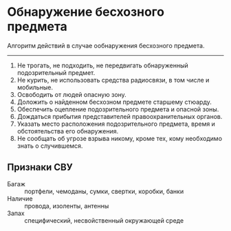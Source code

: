 # Обнаружение бесхозного предмета
Алгоритм действий в случае ообнаружения бесхозного предмета.

---

1. Не трогать, не подходить, не передвигать обнаруженный подозрительный предмет.
2. Не курить, не использовать средства радиосвязи, в том числе и мобильные.
3. Освободить от людей опасную зону.
4. Доложить о найденном бесхозном предмете старшему стюарду.
5. Обеспечить оцепление подозрительного предмета и опасной зоны.
6. Дождаться прибытия представителей правоохранительных органов.
7. Указать место расположения подозрительного предмета, время и обстоятельства его обнаружения.
8. Не сообщать об угрозе взрыва никому, кроме тех, кому необходимо знать о случившемся.

## Признаки СВУ

<dl>
  <dt>Багаж</dt>
  <dd>портфели, чемоданы, сумки, свертки, коробки, банки</dd>
  <dt>Наличие</dt>
  <dd>провода, изоленты, антенны</dd>
  <dt>Запах</dt>
  <dd>специфический, несвойственный окружающей среде</dd>
</dl>
